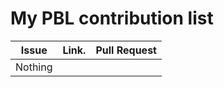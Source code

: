 My PBL contribution list
========================

| Issue                    | Link.   | Pull Request |
|--------------------------|---------|--------------|
| Nothing |  |  |